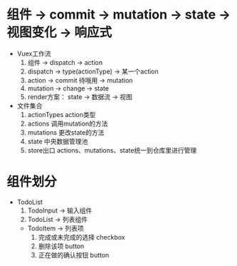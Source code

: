 # 组件 -> commit -> mutation -> state -> 视图变化 -> 响应式
 - Vuex工作流
    1. 组件 -> dispatch -> action
    2. dispatch -> type(actionType) -> 某一个action
    3. action -> commit 待哦用 -> mutation
    4. mutation -> change -> state
    5. render方案： state -> 数据流 -> 视图
- 文件集合
    1. actionTypes action类型
    2. actions  调用mutation的方法
    3. mutations 更改state的方法
    4. state   中央数据管理池
    5. store出口 actions、mutations、state统一到仓库里进行管理
# 组件划分
 - TodoList
   1. TodoInput -> 输入组件
   2. TodoList -> 列表组件
     - TodoItem -> 列表项
        1. 完成或未完成的选择 checkbox
        2.  删除该项  button
        3.  正在做的确认按钮 button